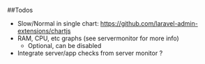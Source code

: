 ##Todos

- Slow/Normal in single chart: https://github.com/laravel-admin-extensions/chartjs
- RAM, CPU, etc graphs (see servermonitor for more info)
    - Optional, can be disabled
- Integrate server/app checks from server monitor ?
